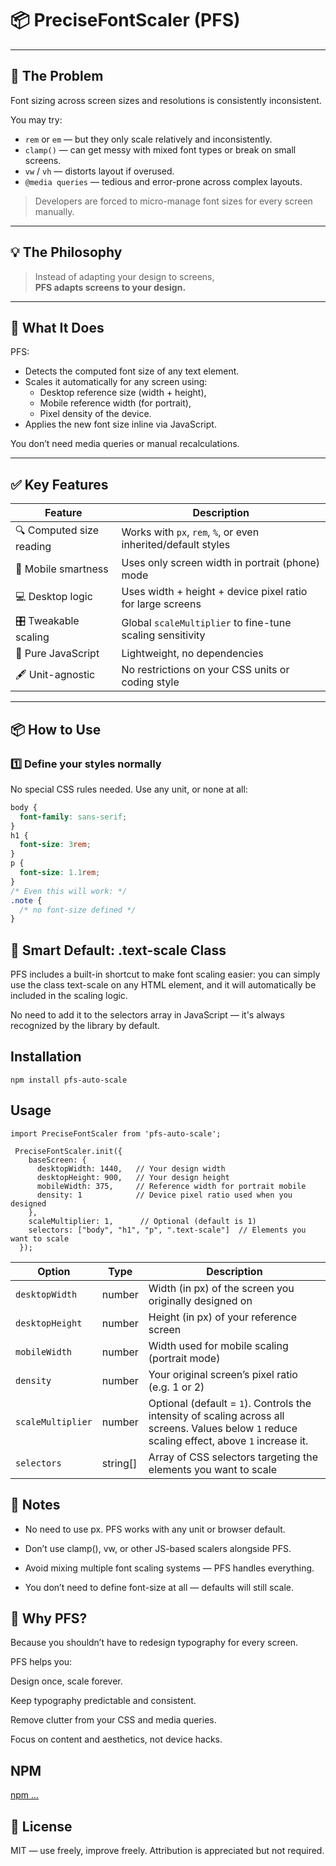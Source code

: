 # 📦 PreciseFontScaler (PFS)

---

## 🐛 The Problem

Font sizing across screen sizes and resolutions is consistently inconsistent.

You may try:

- `rem` or `em` — but they only scale relatively and inconsistently.
- `clamp()` — can get messy with mixed font types or break on small screens.
- `vw` / `vh` — distorts layout if overused.
- `@media queries` — tedious and error-prone across complex layouts.

> Developers are forced to micro-manage font sizes for every screen manually.

---

## 💡 The Philosophy

> Instead of adapting your design to screens,  
> **PFS adapts screens to your design.**

---

## 🚀 What It Does

PFS:

- Detects the computed font size of any text element.
- Scales it automatically for any screen using:
  - Desktop reference size (width + height),
  - Mobile reference width (for portrait),
  - Pixel density of the device.
- Applies the new font size inline via JavaScript.

You don’t need media queries or manual recalculations.

---

## ✅ Key Features

| Feature                  | Description                                                   |
| ------------------------ | ------------------------------------------------------------- |
| 🔍 Computed size reading | Works with `px`, `rem`, `%`, or even inherited/default styles |
| 📱 Mobile smartness      | Uses only screen width in portrait (phone) mode               |
| 💻 Desktop logic         | Uses width + height + device pixel ratio for large screens    |
| 🎛️ Tweakable scaling     | Global `scaleMultiplier` to fine-tune scaling sensitivity     |
| 🧠 Pure JavaScript       | Lightweight, no dependencies                                  |
| 🖋️ Unit-agnostic         | No restrictions on your CSS units or coding style             |

---

## 📦 How to Use

### 1️⃣ Define your styles normally

No special CSS rules needed. Use any unit, or none at all:

```css
body {
  font-family: sans-serif;
}
h1 {
  font-size: 3rem;
}
p {
  font-size: 1.1rem;
}
/* Even this will work: */
.note {
  /* no font-size defined */
}
```
## 🎯 Smart Default: .text-scale Class
PFS includes a built-in shortcut to make font scaling easier:
you can simply use the class text-scale on any HTML element,
and it will automatically be included in the scaling logic.

No need to add it to the selectors array in JavaScript —
it's always recognized by the library by default.

## Installation

```
npm install pfs-auto-scale

```

## Usage

```
import PreciseFontScaler from 'pfs-auto-scale';

```

```
 PreciseFontScaler.init({
    baseScreen: {
      desktopWidth: 1440,   // Your design width
      desktopHeight: 900,   // Your design height
      mobileWidth: 375,     // Reference width for portrait mobile
      density: 1            // Device pixel ratio used when you designed
    },
    scaleMultiplier: 1,      // Optional (default is 1)
    selectors: ["body", "h1", "p", ".text-scale"]  // Elements you want to scale
  });
```

| Option            | Type      | Description                                                                                                                                    |
| ----------------- | --------- | ---------------------------------------------------------------------------------------------------------------------------------------------- |
| `desktopWidth`    | number    | Width (in px) of the screen you originally designed on                                                                                         |
| `desktopHeight`   | number    | Height (in px) of your reference screen                                                                                                        |
| `mobileWidth`     | number    | Width used for mobile scaling (portrait mode)                                                                                                  |
| `density`         | number    | Your original screen’s pixel ratio (e.g. 1 or 2)                                                                                               |
| `scaleMultiplier` | number    | Optional (default = `1`). Controls the intensity of scaling across all screens. Values below `1` reduce scaling effect, above `1` increase it. |
| `selectors`       | string\[] | Array of CSS selectors targeting the elements you want to scale                                                                                |                                                                               |

## 📌 Notes

- No need to use px. PFS works with any unit or browser default.

- Don’t use clamp(), vw, or other JS-based scalers alongside PFS.

- Avoid mixing multiple font scaling systems — PFS handles everything.

- You don’t need to define font-size at all — defaults will still scale.

## 🧠 Why PFS?

Because you shouldn’t have to redesign typography for every screen.

PFS helps you:

Design once, scale forever.

Keep typography predictable and consistent.

Remove clutter from your CSS and media queries.

Focus on content and aesthetics, not device hacks.

## NPM

[npm ...](https://www.npmjs.com/package/pfs-auto-scale)

## 📄 License

MIT — use freely, improve freely. Attribution is appreciated but not required.
